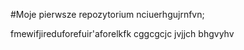 #Moje pierwsze repozytorium
nciuerhgujrnfvn;

fmewifjireduforefuir'aforelkfk
cggcgcjc
jvjjch
bhgvyhv
